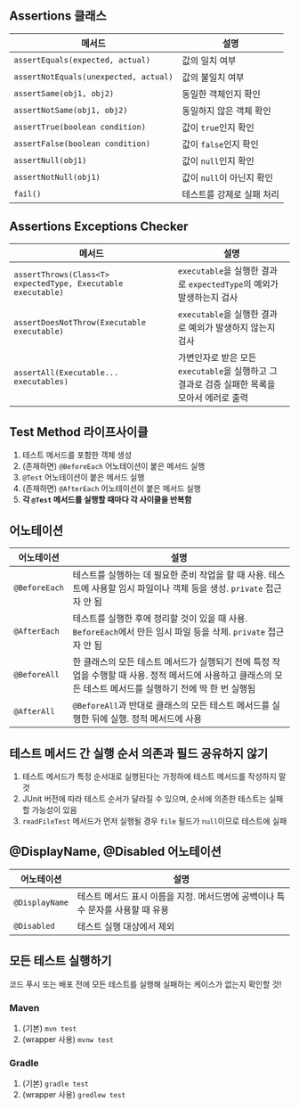 ## Assertions 클래스

| 메서드                               | 설명                |   
|--------------------------------------|---------------------|
| `assertEquals(expected, actual)`     | 값의 일치 여부       |   
| `assertNotEquals(unexpected, actual)`| 값의 불일치 여부     |
| `assertSame(obj1, obj2)`             | 동일한 객체인지 확인 |
| `assertNotSame(obj1, obj2)`          | 동일하지 않은 객체 확인 |
| `assertTrue(boolean condition)`      | 값이 `true`인지 확인 |
| `assertFalse(boolean condition)`     | 값이 `false`인지 확인 |
| `assertNull(obj1)`                   | 값이 `null`인지 확인 |
| `assertNotNull(obj1)`                | 값이 `null`이 아닌지 확인 |
| `fail()`                             | 테스트를 강제로 실패 처리 |

## Assertions Exceptions Checker

| 메서드                                                        | 설명                                                       |   
|---------------------------------------------------------------|-------------------------------------------------------------|
| `assertThrows(Class<T> expectedType, Executable executable)`   | `executable`을 실행한 결과로 `expectedType`의 예외가 발생하는지 검사 |
| `assertDoesNotThrow(Executable executable)`                   | `executable`을 실행한 결과로 예외가 발생하지 않는지 검사      |
| `assertAll(Executable... executables)`                        | 가변인자로 받은 모든 `executable`을 실행하고 그 결과로 검증 실패한 목록을 모아서 에러로 출력 |

## Test Method 라이프사이클

1. 테스트 메서드를 포함한 객체 생성
2. (존재하면) `@BeforeEach` 어노테이션이 붙은 메서드 실행
3. `@Test` 어노테이션이 붙은 메서드 실행
4. (존재하면) `@AfterEach` 어노테이션이 붙은 메서드 실행
5. **각 `@Test` 메서드를 실행할 때마다 각 사이클을 반복함**

## 어노테이션

| 어노테이션      | 설명                                                                                          |   
|-----------------|---------------------------------------------------------------------------------------------|
| `@BeforeEach`   | 테스트를 실행하는 데 필요한 준비 작업을 할 때 사용. 테스트에 사용할 임시 파일이나 객체 등을 생성. `private` 접근자 안 됨  | 
| `@AfterEach`    | 테스트를 실행한 후에 정리할 것이 있을 때 사용. `BeforeEach`에서 만든 임시 파일 등을 삭제. `private` 접근자 안 됨 | 
| `@BeforeAll`    | 한 클래스의 모든 테스트 메서드가 실행되기 전에 특정 작업을 수행할 때 사용. 정적 메서드에 사용하고 클래스의 모든 테스트 메서드를 실행하기 전에 딱 한 번 실행됨 | 
| `@AfterAll`     | `@BeforeAll`과 반대로 클래스의 모든 테스트 메서드를 실행한 뒤에 실행. 정적 메서드에 사용 | 

## 테스트 메서드 간 실행 순서 의존과 필드 공유하지 않기

1. 테스트 메서드가 특정 순서대로 실행된다는 가정하에 테스트 메서드를 작성하지 말 것
2. JUnit 버전에 따라 테스트 순서가 달라질 수 있으며, 순서에 의존한 테스트는 실패할 가능성이 있음
3. `readFileTest` 메서드가 먼저 실행될 경우 `file` 필드가 `null`이므로 테스트에 실패

## @DisplayName, @Disabled 어노테이션

| 어노테이션       | 설명                                                   |   
|------------------|--------------------------------------------------------|
| `@DisplayName`   | 테스트 메서드 표시 이름을 지정. 메서드명에 공백이나 특수 문자를 사용할 때 유용 |
| `@Disabled`      | 테스트 실행 대상에서 제외                                |

## 모든 테스트 실행하기

코드 푸시 또는 배포 전에 모든 테스트를 실행해 실패하는 케이스가 없는지 확인할 것!

### Maven

1. (기본) `mvn test`
2. (wrapper 사용) `mvnw test`

### Gradle

1. (기본) `gradle test`
2. (wrapper 사용) `gredlew test`
